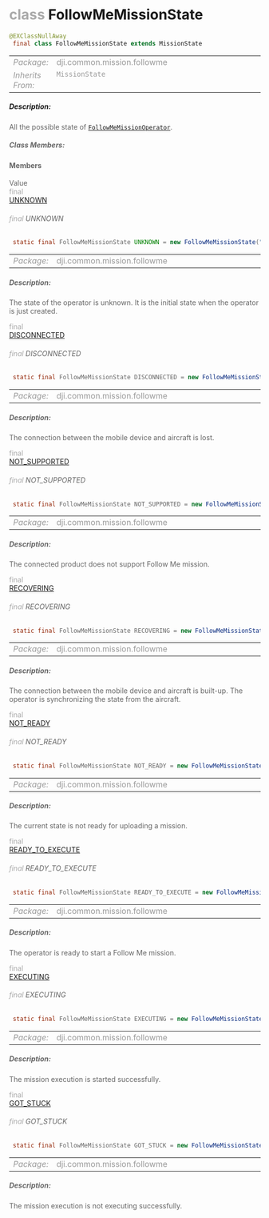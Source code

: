 <div class="article"><h1 ><font color="#AAA">class </font>FollowMeMissionState</h1></div>

~~~java
@EXClassNullAway
 final class FollowMeMissionState extends MissionState 
~~~

<html><table class="table-supportedby"><tr valign="top"><td width=15%><font color="#999"><i>Package:</i></td><td width=85%><font color="#999">dji.common.mission.followme</td></tr><tr valign="top"><td width=15%><font color="#999"><i>Inherits From:</i></td><td width=85%><font color="#999"><code>MissionState</code></td></tr></table></html>



##### Description:



<font color="#666">All the possible state of <code><a href="/Components/Missions/DJIFollowMeMissionOperator.html#djifollowmemissionoperator">FollowMeMissionOperator</a></code>.



##### Class Members:



#### Members

<div class="api-row" id="djifollowmemissionstate_unknown"><div class="api-col left">Value</div><div class="api-col middle" style="color:#AAA">final</div><div class="api-col right"><a class="trigger" href="#djifollowmemissionstate_unknown_inline">UNKNOWN</a></div></div><div class="inline-doc" id="djifollowmemissionstate_unknown_inline"

><div class="article"><h6 ><font color="#AAA">final </font>UNKNOWN</h6></div>

~~~java
 static final FollowMeMissionState UNKNOWN = new FollowMeMissionState("UNKNOWN")
~~~

<html><table class="table-supportedby"><tr valign="top"><td width=15%><font color="#999"><i>Package:</i></td><td width=85%><font color="#999">dji.common.mission.followme</td></tr></table></html>



##### Description:



<font color="#666">The state of the operator is unknown. It is the initial state when the  operator is just created.

</div>

<div class="api-row" id="djifollowmemissionstate_disconnected"><div class="api-col left"></div><div class="api-col middle" style="color:#AAA">final</div><div class="api-col right"><a class="trigger" href="#djifollowmemissionstate_disconnected_inline">DISCONNECTED</a></div></div><div class="inline-doc" id="djifollowmemissionstate_disconnected_inline"

><div class="article"><h6 ><font color="#AAA">final </font>DISCONNECTED</h6></div>

~~~java
 static final FollowMeMissionState DISCONNECTED = new FollowMeMissionState("DISCONNECTED")
~~~

<html><table class="table-supportedby"><tr valign="top"><td width=15%><font color="#999"><i>Package:</i></td><td width=85%><font color="#999">dji.common.mission.followme</td></tr></table></html>



##### Description:



<font color="#666">The connection between the mobile device and aircraft is lost.

</div>

<div class="api-row" id="djifollowmemissionstate_notsupported"><div class="api-col left"></div><div class="api-col middle" style="color:#AAA">final</div><div class="api-col right"><a class="trigger" href="#djifollowmemissionstate_notsupported_inline">NOT_SUPPORTED</a></div></div><div class="inline-doc" id="djifollowmemissionstate_notsupported_inline"

><div class="article"><h6 ><font color="#AAA">final </font>NOT_SUPPORTED</h6></div>

~~~java
 static final FollowMeMissionState NOT_SUPPORTED = new FollowMeMissionState("NOT_SUPPORTED")
~~~

<html><table class="table-supportedby"><tr valign="top"><td width=15%><font color="#999"><i>Package:</i></td><td width=85%><font color="#999">dji.common.mission.followme</td></tr></table></html>



##### Description:



<font color="#666">The connected product does not support Follow Me mission.

</div>

<div class="api-row" id="djifollowmemissionstate_recovering"><div class="api-col left"></div><div class="api-col middle" style="color:#AAA">final</div><div class="api-col right"><a class="trigger" href="#djifollowmemissionstate_recovering_inline">RECOVERING</a></div></div><div class="inline-doc" id="djifollowmemissionstate_recovering_inline"

><div class="article"><h6 ><font color="#AAA">final </font>RECOVERING</h6></div>

~~~java
 static final FollowMeMissionState RECOVERING = new FollowMeMissionState("RECOVERING")
~~~

<html><table class="table-supportedby"><tr valign="top"><td width=15%><font color="#999"><i>Package:</i></td><td width=85%><font color="#999">dji.common.mission.followme</td></tr></table></html>



##### Description:



<font color="#666">The connection between the mobile device and aircraft is built-up. The operator  is synchronizing the state from the aircraft.

</div>

<div class="api-row" id="djifollowmemissionstate_notready"><div class="api-col left"></div><div class="api-col middle" style="color:#AAA">final</div><div class="api-col right"><a class="trigger" href="#djifollowmemissionstate_notready_inline">NOT_READY</a></div></div><div class="inline-doc" id="djifollowmemissionstate_notready_inline"

><div class="article"><h6 ><font color="#AAA">final </font>NOT_READY</h6></div>

~~~java
 static final FollowMeMissionState NOT_READY = new FollowMeMissionState("NOT_READY")
~~~

<html><table class="table-supportedby"><tr valign="top"><td width=15%><font color="#999"><i>Package:</i></td><td width=85%><font color="#999">dji.common.mission.followme</td></tr></table></html>



##### Description:



<font color="#666">The current state is not ready for uploading a mission.

</div>

<div class="api-row" id="djifollowmemissionstate_readytostart"><div class="api-col left"></div><div class="api-col middle" style="color:#AAA">final</div><div class="api-col right"><a class="trigger" href="#djifollowmemissionstate_readytostart_inline">READY_TO_EXECUTE</a></div></div><div class="inline-doc" id="djifollowmemissionstate_readytostart_inline"

><div class="article"><h6 ><font color="#AAA">final </font>READY_TO_EXECUTE</h6></div>

~~~java
 static final FollowMeMissionState READY_TO_EXECUTE = new FollowMeMissionState("READY_TO_EXECUTE")
~~~

<html><table class="table-supportedby"><tr valign="top"><td width=15%><font color="#999"><i>Package:</i></td><td width=85%><font color="#999">dji.common.mission.followme</td></tr></table></html>



##### Description:



<font color="#666">The operator is ready to start a Follow Me mission.

</div>

<div class="api-row" id="djifollowmemissionstate_executing"><div class="api-col left"></div><div class="api-col middle" style="color:#AAA">final</div><div class="api-col right"><a class="trigger" href="#djifollowmemissionstate_executing_inline">EXECUTING</a></div></div><div class="inline-doc" id="djifollowmemissionstate_executing_inline"

><div class="article"><h6 ><font color="#AAA">final </font>EXECUTING</h6></div>

~~~java
 static final FollowMeMissionState EXECUTING = new FollowMeMissionState("EXECUTING")
~~~

<html><table class="table-supportedby"><tr valign="top"><td width=15%><font color="#999"><i>Package:</i></td><td width=85%><font color="#999">dji.common.mission.followme</td></tr></table></html>



##### Description:



<font color="#666">The mission execution is started successfully.

</div>

<div class="api-row" id="djifollowmemissionstate_gotstuck"><div class="api-col left"></div><div class="api-col middle" style="color:#AAA">final</div><div class="api-col right"><a class="trigger" href="#djifollowmemissionstate_gotstuck_inline">GOT_STUCK</a></div></div><div class="inline-doc" id="djifollowmemissionstate_gotstuck_inline"

><div class="article"><h6 ><font color="#AAA">final </font>GOT_STUCK</h6></div>

~~~java
 static final FollowMeMissionState GOT_STUCK = new FollowMeMissionState("GOT_STUCK")
~~~

<html><table class="table-supportedby"><tr valign="top"><td width=15%><font color="#999"><i>Package:</i></td><td width=85%><font color="#999">dji.common.mission.followme</td></tr></table></html>



##### Description:



<font color="#666">The mission execution is not executing successfully.

</div>


